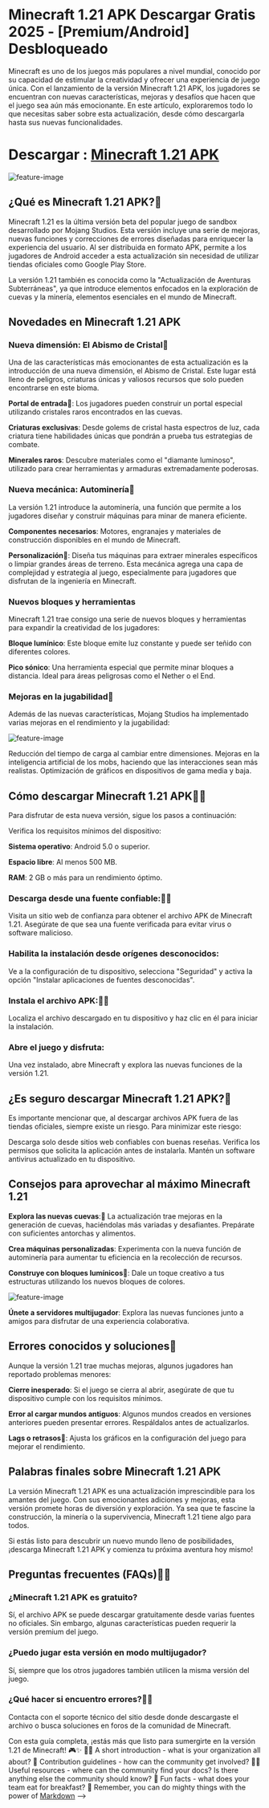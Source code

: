# Minecraft 1.21 APK Descargar Gratis 2025 - [Premium/Android] Desbloqueado

Minecraft es uno de los juegos más populares a nivel mundial, conocido por su capacidad de estimular la creatividad y ofrecer una experiencia de juego única. Con el lanzamiento de la versión Minecraft 1.21 APK, los jugadores se encuentran con nuevas características, mejoras y desafíos que hacen que el juego sea aún más emocionante. En este artículo, exploraremos todo lo que necesitas saber sobre esta actualización, desde cómo descargarla hasta sus nuevas funcionalidades.

# Descargar : [Minecraft 1.21 APK](https://minecraft-1-21-apk.modilimitado.io)

![feature-image](https://i.ytimg.com/vi/HWgd7p_PUBg/maxresdefault.jpg)

## ¿Qué es Minecraft 1.21 APK?🍿
Minecraft 1.21 es la última versión beta del popular juego de sandbox desarrollado por Mojang Studios. Esta versión incluye una serie de mejoras, nuevas funciones y correcciones de errores diseñadas para enriquecer la experiencia del usuario. Al ser distribuida en formato APK, permite a los jugadores de Android acceder a esta actualización sin necesidad de utilizar tiendas oficiales como Google Play Store.

La versión 1.21 también es conocida como la "Actualización de Aventuras Subterráneas", ya que introduce elementos enfocados en la exploración de cuevas y la minería, elementos esenciales en el mundo de Minecraft.

## Novedades en Minecraft 1.21 APK

### Nueva dimensión: El Abismo de Cristal🍿
Una de las características más emocionantes de esta actualización es la introducción de una nueva dimensión, el Abismo de Cristal. Este lugar está lleno de peligros, criaturas únicas y valiosos recursos que solo pueden encontrarse en este bioma.

**Portal de entrada**🍿: Los jugadores pueden construir un portal especial utilizando cristales raros encontrados en las cuevas.

**Criaturas exclusivas**: Desde golems de cristal hasta espectros de luz, cada criatura tiene habilidades únicas que pondrán a prueba tus estrategias de combate.

**Minerales raros**: Descubre materiales como el "diamante luminoso", utilizado para crear herramientas y armaduras extremadamente poderosas.

### Nueva mecánica: Autominería🍿
La versión 1.21 introduce la autominería, una función que permite a los jugadores diseñar y construir máquinas para minar de manera eficiente.

**Componentes necesarios**: Motores, engranajes y materiales de construcción disponibles en el mundo de Minecraft.

**Personalización**🍿: Diseña tus máquinas para extraer minerales específicos o limpiar grandes áreas de terreno.
Esta mecánica agrega una capa de complejidad y estrategia al juego, especialmente para jugadores que disfrutan de la ingeniería en Minecraft.

### Nuevos bloques y herramientas
Minecraft 1.21 trae consigo una serie de nuevos bloques y herramientas para expandir la creatividad de los jugadores:

**Bloque lumínico**: Este bloque emite luz constante y puede ser teñido con diferentes colores.

**Pico sónico**: Una herramienta especial que permite minar bloques a distancia. Ideal para áreas peligrosas como el Nether o el End.

### Mejoras en la jugabilidad🍿
Además de las nuevas características, Mojang Studios ha implementado varias mejoras en el rendimiento y la jugabilidad:

![feature-image](https://cdn-media.sforum.vn/storage/app/media/thanhhuyen/minecraft-1.21.0/minecraft-1-21-0-thumb.jpg)

Reducción del tiempo de carga al cambiar entre dimensiones.
Mejoras en la inteligencia artificial de los mobs, haciendo que las interacciones sean más realistas.
Optimización de gráficos en dispositivos de gama media y baja.

## Cómo descargar Minecraft 1.21 APK👩‍💻
Para disfrutar de esta nueva versión, sigue los pasos a continuación:

Verifica los requisitos mínimos del dispositivo:

**Sistema operativo**: Android 5.0 o superior.

**Espacio libre**: Al menos 500 MB.

**RAM**: 2 GB o más para un rendimiento óptimo.

### Descarga desde una fuente confiable:👩‍💻
Visita un sitio web de confianza para obtener el archivo APK de Minecraft 1.21. Asegúrate de que sea una fuente verificada para evitar virus o software malicioso.

### Habilita la instalación desde orígenes desconocidos:
Ve a la configuración de tu dispositivo, selecciona "Seguridad" y activa la opción "Instalar aplicaciones de fuentes desconocidas".

### Instala el archivo APK:👩‍💻
Localiza el archivo descargado en tu dispositivo y haz clic en él para iniciar la instalación.

### Abre el juego y disfruta:
Una vez instalado, abre Minecraft y explora las nuevas funciones de la versión 1.21.

## ¿Es seguro descargar Minecraft 1.21 APK?🌈
Es importante mencionar que, al descargar archivos APK fuera de las tiendas oficiales, siempre existe un riesgo. Para minimizar este riesgo:

Descarga solo desde sitios web confiables con buenas reseñas.
Verifica los permisos que solicita la aplicación antes de instalarla.
Mantén un software antivirus actualizado en tu dispositivo.

## Consejos para aprovechar al máximo Minecraft 1.21

**Explora las nuevas cuevas**:🌈 La actualización trae mejoras en la generación de cuevas, haciéndolas más variadas y desafiantes. Prepárate con suficientes antorchas y alimentos.

**Crea máquinas personalizadas**: Experimenta con la nueva función de autominería para aumentar tu eficiencia en la recolección de recursos.

**Construye con bloques lumínicos**🌈: Dale un toque creativo a tus estructuras utilizando los nuevos bloques de colores.

![feature-image](https://cdn2.fptshop.com.vn/unsafe/1920x0/filters:quality(100)/minecraft_1_21_apk_thumbnail_086aa0de19.jpg)

**Únete a servidores multijugador**: Explora las nuevas funciones junto a amigos para disfrutar de una experiencia colaborativa.

## Errores conocidos y soluciones🌈
Aunque la versión 1.21 trae muchas mejoras, algunos jugadores han reportado problemas menores:

**Cierre inesperado**: Si el juego se cierra al abrir, asegúrate de que tu dispositivo cumple con los requisitos mínimos.

**Error al cargar mundos antiguos**: Algunos mundos creados en versiones anteriores pueden presentar errores. Respáldalos antes de actualizarlos.

**Lags o retrasos**🌈: Ajusta los gráficos en la configuración del juego para mejorar el rendimiento.

## Palabras finales sobre Minecraft 1.21 APK
La versión Minecraft 1.21 APK es una actualización imprescindible para los amantes del juego. Con sus emocionantes adiciones y mejoras, esta versión promete horas de diversión y exploración. Ya sea que te fascine la construcción, la minería o la supervivencia, Minecraft 1.21 tiene algo para todos.

Si estás listo para descubrir un nuevo mundo lleno de posibilidades, ¡descarga Minecraft 1.21 APK y comienza tu próxima aventura hoy mismo!

## Preguntas frecuentes (FAQs)🙋‍♀️

### ¿Minecraft 1.21 APK es gratuito?
Sí, el archivo APK se puede descargar gratuitamente desde varias fuentes no oficiales. Sin embargo, algunas características pueden requerir la versión premium del juego.

### ¿Puedo jugar esta versión en modo multijugador?
Sí, siempre que los otros jugadores también utilicen la misma versión del juego.

### ¿Qué hacer si encuentro errores?🙋‍♀️
Contacta con el soporte técnico del sitio desde donde descargaste el archivo o busca soluciones en foros de la comunidad de Minecraft.

Con esta guía completa, ¡estás más que listo para sumergirte en la versión 1.21 de Minecraft! 🎮✨
🙋‍♀️ A short introduction - what is your organization all about?
🌈 Contribution guidelines - how can the community get involved?
👩‍💻 Useful resources - where can the community find your docs? Is there anything else the community should know?
🍿 Fun facts - what does your team eat for breakfast?
🧙 Remember, you can do mighty things with the power of [Markdown](https://docs.github.com/github/writing-on-github/getting-started-with-writing-and-formatting-on-github/basic-writing-and-formatting-syntax)
-->
